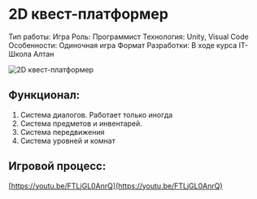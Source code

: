# 2D квест-платформер

Тип работы: Игра
Роль: Программист
Технология: Unity, Visual Code
Особенности: Одиночная игра
Формат Разработки: В ходе курса IT-Школа Алтан

![2D квест-платформер](../public/assets/8_1.png)

## Функционал:

1. Система диалогов. Работает только иногда
2. Система предметов и инвентарей.
3. Система передвижения
4. Система уровней и комнат

## Игровой процесс:

[https://youtu.be/FTLjGL0AnrQ](https://youtu.be/FTLjGL0AnrQ)
